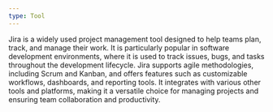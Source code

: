 ```yaml
---
type: Tool
---
```


Jira is a widely used project management tool designed to help teams plan, track, and manage their work. It is particularly popular in software development environments, where it is used to track issues, bugs, and tasks throughout the development lifecycle. Jira supports agile methodologies, including Scrum and Kanban, and offers features such as customizable workflows, dashboards, and reporting tools. It integrates with various other tools and platforms, making it a versatile choice for managing projects and ensuring team collaboration and productivity.